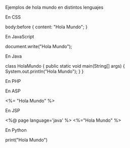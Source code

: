 Ejemplos de hola mundo en distintos lenguajes

En CSS

body:before {
    content: "Hola Mundo";
}

En JavaScript

document.write("Hola Mundo");

En Java

class HolaMundo
{
    public static void main(String[] args)
    {
        System.out.println("Hola Mundo");
    }
}

En PHP

<?php
    echo 'Hola Mundo';
?>

En ASP

<%= "Hola Mundo" %>

En JSP

<%@ page language='java' %>
<%="Hola Mundo" %>

En Python

print("Hola Mundo")

